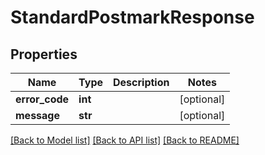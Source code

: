 # StandardPostmarkResponse

## Properties
Name | Type | Description | Notes
------------ | ------------- | ------------- | -------------
**error_code** | **int** |  | [optional] 
**message** | **str** |  | [optional] 

[[Back to Model list]](../README.md#documentation-for-models) [[Back to API list]](../README.md#documentation-for-api-endpoints) [[Back to README]](../README.md)



